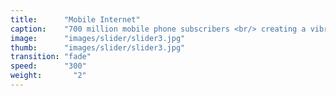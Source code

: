 ```yaml
---
title:      "Mobile Internet"
caption:    "700 million mobile phone subscribers <br/> creating a vibrant social space and commercial market "
image:      "images/slider/slider3.jpg"
thumb:      "images/slider/slider3.jpg"
transition: "fade"
speed:      "300"
weight:       "2"
---
```

